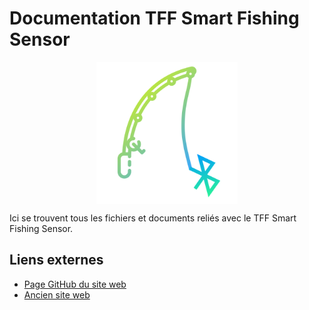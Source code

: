 # Documentation TFF Smart Fishing Sensor
<p align="center">
    <img align="center" src="https://github.com/Max135/TFF/blob/master/public/stylesheets/images/Logo.png" width="45%">
</p>
Ici se trouvent tous les fichiers et documents reliés avec le TFF Smart Fishing Sensor.

## Liens externes
* [Page GitHub du site web](https://github.com/Max135/TFF)
* [Ancien site web](http://tff.sexy)


